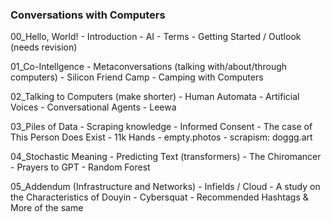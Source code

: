 
### Conversations with Computers

00_Hello, World!
	- Introduction
	- AI
	- Terms
	- Getting Started / Outlook (needs revision)
 
01_Co-Intellgence
	- Metaconversations (talking with/about/through computers)
	- Silicon Friend Camp
	- Camping with Computers

02_Talking to Computers (make shorter)
	- Human Automata
	- Artificial Voices
	- Conversational Agents
	- Leewa

03_Piles of Data
	- Scraping knowledge
	- Informed Consent
	- The case of This Person Does Exist
	- 11k Hands
	- empty.photos
	- scrapism: doggg.art

04_Stochastic Meaning
	- Predicting Text (transformers)
	- The Chiromancer
	- Prayers to GPT
	- Random Forest

05_Addendum (Infrastructure and Networks) 
	- Infields / Cloud
	- A study on the Characteristics of Douyin
	- Cybersquat
	- Recommended Hashtags & More of the same